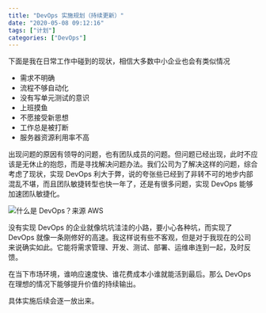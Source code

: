 ```yaml
---
title: "DevOps 实施规划（持续更新）"
date: "2020-05-08 09:12:16"
tags: ["计划"]
categories: ["DevOps"]
---
```


下面是我在日常工作中碰到的现状，相信大多数中小企业也会有类似情况

- 需求不明确
- 流程不够自动化
- 没有写单元测试的意识
- 上班摸鱼
- 不愿接受新思想
- 工作总是被打断
- 服务器资源利用率不高

出现问题的原因有领导的问题，也有团队成员的问题。但问题已经出现，此时不应该是无休止的抱怨，而是寻找解决问题办法。我们公司为了解决这样的问题，综合考虑了现状，实现 DevOps 利大于弊，说的夸张些已经到了非转不可的地步内部混乱不堪，而且团队敏捷转型也快一年了，还是有很多问题，实现 DevOps 能够加速团队敏捷化。

![什么是 DevOps？来源 AWS](https://ahian-blog.oss-cn-beijing.aliyuncs.com/images/2020-05-19-060538.jpg)

没有实现 DevOps 的企业就像坑坑洼洼的小路，要小心各种坑，而实现了 DevOps 就像一条刚修好的高速。我这样说有些不客观，但是对于我现在的公司来说确实如此。它能将需求管理、开发、测试、部署、运维串连到一起，及时反馈。

在当下市场环境，谁响应速度快、谁花费成本小谁就能活到最后。那么 DevOps 在理想的情况下能够提升价值的持续输出。

具体实施后续会逐一放出来。


